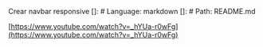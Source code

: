 Crear navbar responsive
[]: # Language: markdown
[]: # Path: README.md

[https://www.youtube.com/watch?v=_hYUa-r0wFg](https://www.youtube.com/watch?v=_hYUa-r0wFg)
